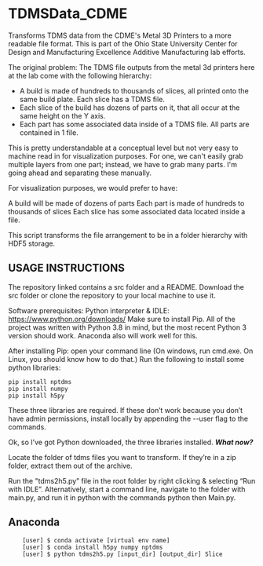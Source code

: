 # TDMSData_CDME #

Transforms TDMS data from the CDME's Metal 3D Printers to a more readable file format. This is part of the Ohio State University Center for Design and Manufacturing Excellence Additive Manufacturing lab efforts.

The original problem: The TDMS file outputs from the metal 3d printers here at the lab come with the following hierarchy:

+ A build is made of hundreds to thousands of slices, all printed onto the same build plate. Each slice has a TDMS file.
+ Each slice of the build has dozens of parts on it, that all occur at the same height on the Y axis.
+ Each part has some associated data inside of a TDMS file. All parts are contained in 1 file.

This is pretty understandable at a conceptual level but not very easy to machine read in for visualization purposes.
For one, we can't easily grab multiple layers from one part; instead, we have to grab many parts.
I'm going ahead and separating these manually.

For visualization purposes, we would prefer to have:

A build will be made of dozens of parts
Each part is made of hundreds to thousands of slices
Each slice has some associated data located inside a file.

This script transforms the file arrangement to be in a folder hierarchy with HDF5 storage.

## USAGE INSTRUCTIONS ##

The repository linked contains a src folder and a README. Download the src folder or clone the repository to your local machine to use it.

Software prerequisites:
Python interpreter & IDLE: https://www.python.org/downloads/
Make sure to install Pip.
All of the project was written with Python 3.8 in mind, but the most recent Python 3 version should work.
Anaconda also will work well for this.

After installing Pip: open your command line (On windows, run cmd.exe. On Linux, you should know how to do that.)
    Run the following to install some python libraries:

    pip install nptdms
    pip install numpy
    pip install h5py

These three libraries are required. If these don’t work because you don’t have admin permissions, install locally by appending the --user flag to the commands.

Ok, so I’ve got Python downloaded, the three libraries installed. ***What now?***

Locate the folder of tdms files you want to transform. If they’re in a zip folder, extract them out of the archive.

Run the "tdms2h5.py” file in the root folder by right clicking & selecting “Run with IDLE”. Alternatively, start a command line, navigate to the folder with main.py, and run it in python with the commands python then Main.py.

## Anaconda ##

        [user] $ conda activate [virtual env name]
        [user] $ conda install h5py numpy nptdms
        [user] $ python tdms2h5.py [input_dir] [output_dir] Slice
